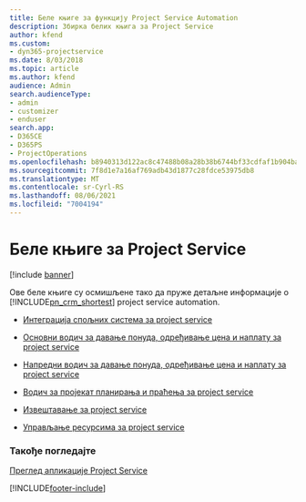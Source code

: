 ```yaml
---
title: Беле књиге за функцију Project Service Automation
description: Збирка белих књига за Project Service
author: kfend
ms.custom:
- dyn365-projectservice
ms.date: 8/03/2018
ms.topic: article
ms.author: kfend
audience: Admin
search.audienceType:
- admin
- customizer
- enduser
search.app:
- D365CE
- D365PS
- ProjectOperations
ms.openlocfilehash: b8940313d122ac8c47488b08a28b38b6744bf33cdfaf1b904ba184bd9956c369
ms.sourcegitcommit: 7f8d1e7a16af769adb43d1877c28fdce53975db8
ms.translationtype: MT
ms.contentlocale: sr-Cyrl-RS
ms.lasthandoff: 08/06/2021
ms.locfileid: "7004194"
---
```

# <a name="white-papers-for-project-service"></a>Беле књиге за Project Service

[!include [banner](../includes/psa-now-project-operations.md)]

Ове беле књиге су осмишљене тако да пруже детаљне информације о [!INCLUDE[pn_crm_shortest](../includes/pn-crm-shortest.md)] project service automation.

-   [Интеграција спољних система за project service](https://go.microsoft.com/fwlink/?LinkId=825445)

-   [Основни водич за давање понуда, одређивање цена и наплату за project service](https://go.microsoft.com/fwlink/?LinkId=825241)

-   [Напредни водич за давање понуда, одређивање цена и наплату за project service](https://go.microsoft.com/fwlink/?LinkId=825242)

-   [Водич за пројекат планирања и праћења за project service](https://go.microsoft.com/fwlink/?LinkId=825243)

-   [Извештавање за project service](https://go.microsoft.com/fwlink/?LinkId=825446)

-   [Управљање ресурсима за project service](https://go.microsoft.com/fwlink/?LinkId=825244)

### <a name="see-also"></a>Такође погледајте
 [Преглед апликације Project Service](../psa/overview.md)


[!INCLUDE[footer-include](../includes/footer-banner.md)]